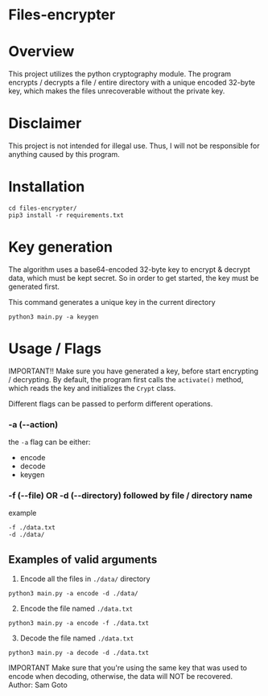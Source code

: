 # Files-encrypter

# Overview
This project utilizes the python cryptography module.
The program encrypts / decrypts a file / entire directory with a unique encoded 32-byte key, which makes the files unrecoverable without the private key. 

# Disclaimer
This project is not intended for illegal use. Thus, I will not be responsible for anything caused by this program. 

# Installation
```
cd files-encrypter/
pip3 install -r requirements.txt
```


# Key generation
The algorithm uses a base64-encoded 32-byte key to encrypt & decrypt data, which must be kept secret. 
So in order to get started, the key must be generated first.

This command generates a unique key in the current directory
```
python3 main.py -a keygen
```

# Usage / Flags

IMPORTANT!! Make sure you have generated a key, before start encrypting / decrypting.
By default, the program first calls the `activate()` method, which reads the key and initializes the `Crypt` class.


Different flags can be passed to perform different operations.

### -a (--action)
the `-a` flag can be either:
- encode
- decode
- keygen


### -f (--file) OR -d (--directory) followed by file / directory name
example 
```
-f ./data.txt
-d ./data/
```

## Examples of valid arguments
1) Encode all the files in `./data/` directory
```
python3 main.py -a encode -d ./data/
```
2) Encode the file named `./data.txt`
```
python3 main.py -a encode -f ./data.txt
```

3) Decode the file named `./data.txt`
```
python3 main.py -a decode -d ./data.txt
```




IMPORTANT Make sure that you're using the same key that was used to encode when decoding, otherwise, the data will NOT be recovered. <br/>
Author: Sam Goto
